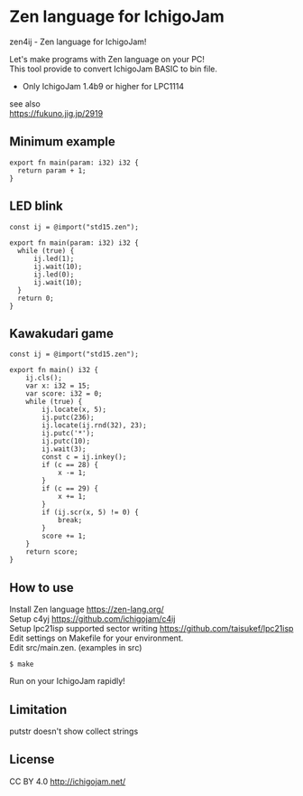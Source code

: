 # Zen language for IchigoJam

zen4ij - Zen language for IchigoJam!

Let's make programs with Zen language on your PC!  
This tool provide to convert IchigoJam BASIC to bin file.  
* Only IchigoJam 1.4b9 or higher for LPC1114  

see also  
https://fukuno.jig.jp/2919  

## Minimum example

```
export fn main(param: i32) i32 {
  return param + 1;
}
```

## LED blink

```
const ij = @import("std15.zen");

export fn main(param: i32) i32 {
  while (true) {
      ij.led(1);
      ij.wait(10);
      ij.led(0);
      ij.wait(10);
  }
  return 0;
}
```

## Kawakudari game

```
const ij = @import("std15.zen");

export fn main() i32 {
    ij.cls();
    var x: i32 = 15;
    var score: i32 = 0;
    while (true) {
        ij.locate(x, 5);
        ij.putc(236);
        ij.locate(ij.rnd(32), 23);
        ij.putc('*');
        ij.putc(10);
        ij.wait(3);
        const c = ij.inkey();
        if (c == 28) {
            x -= 1;
        }
        if (c == 29) {
            x += 1;
        }
        if (ij.scr(x, 5) != 0) {
            break;
        }
        score += 1;
    }
    return score;
}
```

## How to use

Install Zen language https://zen-lang.org/  
Setup c4yj https://github.com/ichigojam/c4ij  
Setup lpc21isp supported sector writing https://github.com/taisukef/lpc21isp  
Edit settings on Makefile for your environment.  
Edit src/main.zen. (examples in src)  

```
$ make
```
Run on your IchigoJam rapidly!  

## Limitation

putstr doesn't show collect strings  

## License

CC BY 4.0 http://ichigojam.net/  
